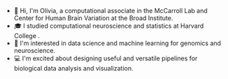 - 👋 Hi, I'm Olivia, a computational associate in the McCarroll Lab and Center for Human Brain Variation at the Broad Institute.
- 🎓 I studied computational neuroscience and statistics at Harvard College .
- 🧬 I'm interested in data science and machine learning for genomics and neuroscience.
- 💻 I'm excited about designing useful and versatile pipelines for biological data analysis and visualization.

<!--
**Olivia-Yoo/Olivia-Yoo** is a ✨ _special_ ✨ repository because its `README.md` (this file) appears on your GitHub profile.

Here are some ideas to get you started:

- 🔭 I’m currently working on ...
- 🌱 I’m currently learning ...
- 👯 I’m looking to collaborate on ...
- 🤔 I’m looking for help with ...
- 💬 Ask me about ...
- 📫 How to reach me: ...
- 😄 Pronouns: ...
- ⚡ Fun fact: ...
-->
